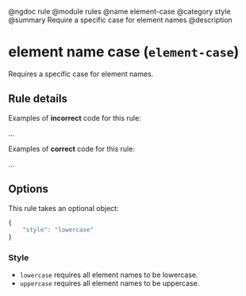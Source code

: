 @ngdoc rule
@module rules
@name element-case
@category style
@summary Require a specific case for element names
@description

# element name case (`element-case`)

Requires a specific case for element names.

## Rule details

Examples of **incorrect** code for this rule:

<validate name="incorrect" rules="element-case">
    <DIV>...</DIV>
</validate>

Examples of **correct** code for this rule:

<validate name="correct" rules="element-case">
    <div>...</div>
</validate>

## Options

This rule takes an optional object:

```javascript
{
	"style": "lowercase"
}
```

### Style

- `lowercase` requires all element names to be lowercase.
- `uppercase` requires all element names to be uppercase.
